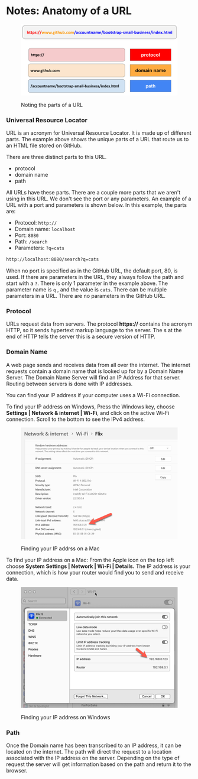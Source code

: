 # Notes: Anatomy of a URL

<figure><img src="../.gitbook/assets/image.png" alt=""><figcaption><p>Noting the parts of a URL</p></figcaption></figure>

### Universal Resource Locator

URL is an acronym for Universal Resource Locator.  It is made up of different parts.  The example above shows the unique parts of a URL  that route us to an HTML file stored on GitHub.

There are three distinct parts to this URL.

* protocol
* domain name
* path

All URLs have these parts.  There are a couple more parts that we aren't using in this URL.  We don't see the port or any parameters.   An example of a URL with a port and parameters is shown below.  In this example, the parts are:

* Protocol: `http://`
* Domain name: `localhost`
* Port: `8080`
* Path:  `/search`
* Parameters: `?q=cats`

```html
http://localhost:8080/search?q=cats
```

When no port is specified as in the GitHub URL, the default port, 80, is used.  If there are parameters in the URL, they always follow the path and start with a `?`.  There is only 1 parameter in the example above.  The parameter name is `q` , and the value is `cats`.  There can be multiple parameters in a URL. There are no parameters in the GitHub URL.

### Protocol

URLs request data from servers. The protocol **https://** contains the acronym HTTP, so it sends hypertext markup language to the server. The s at the end of HTTP tells the server this is a secure version of HTTP.

### Domain Name

A web page sends and receives data from all over the internet.  The internet requests contain a domain name that is looked up for by a Domain Name Server.  The Domain Name Server will find an IP Address for that server.  Routing between servers is done with IP addresses. &#x20;

You can find your IP address if your computer uses a Wi-Fi connection. &#x20;

To find your IP address on Windows, Press the Windows key, choose **Settings | Network & internet | Wi-Fi**, and click on the active Wi-Fi connection. Scroll to the bottom to see the IPv4 address.

<figure><img src="../.gitbook/assets/image (4).png" alt=""><figcaption><p>Finding your IP addrss on a Mac</p></figcaption></figure>

To find your IP address on a Mac: From the Apple icon on the top left choose **System Settings | Network | Wi-Fi | Details.**  The IP address is your connection, which is how your router would find you to send and receive data.

<figure><img src="../.gitbook/assets/image (3).png" alt=""><figcaption><p>Finding your IP address on Windows</p></figcaption></figure>

### Path

Once the Domain name has been transcribed to an IP address, it can be located on the internet.  The path will direct the request to a location associated with the IP address on the server.  Depending on the type of request the server will get information based on the path and return it to the browser.

